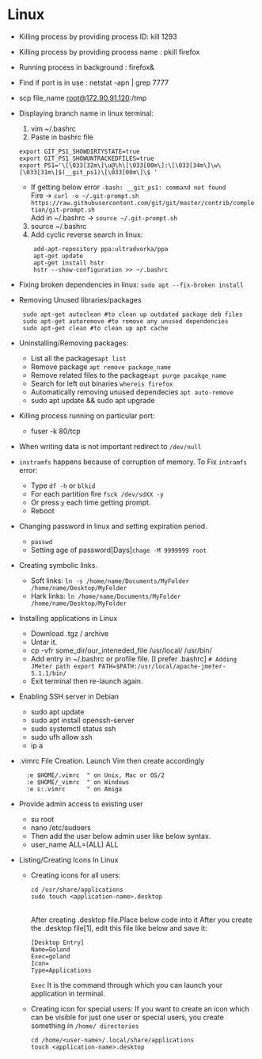 # Linux
* Killing process by providing process ID: kill 1293
* Killing process by providing process name : pkill firefox
* Running process in background : firefox&
* Find if port is in use : netstat -apn | grep 7777
* scp file_name root@172.90.91.120:/tmp
* Displaying branch name in linux terminal:
  1. vim ~/.bashrc
  2. Paste in bashrc file
  	```
	export GIT_PS1_SHOWDIRTYSTATE=true
	export GIT_PS1_SHOWUNTRACKEDFILES=true
	export PS1='\[\033[32m\]\u@\h\[\033[00m\]:\[\033[34m\]\w\[\033[31m\]$(__git_ps1)\[\033[00m\]\$ '
  	```
	- If getting below error `-bash: __git_ps1: command not found` <br/>
	  Fire -> `curl -o ~/.git-prompt.sh https://raw.githubusercontent.com/git/git/master/contrib/completion/git-prompt.sh` <br/>
	  Add in ~/.bashrc -> `source ~/.git-prompt.sh`
	
  3. source ~/.bashrc
  4. Add cyclic reverse search in linux:
  	```
		add-apt-repository ppa:ultradvorka/ppa
		apt-get update
		apt-get install hstr
		hstr --show-configuration >> ~/.bashrc
	```
* Fixing broken dependencies in linux:
     `sudo apt --fix-broken install`
* Removing Unused libraries/packages
  ``` 
   sudo apt-get autoclean #to clean up outdated package deb files
   sudo apt-get autoremove #to remove any unused dependencies
   sudo apt-get clean #to clean up apt cache
   ```
* Uninstalling/Removing packages:
  - List all the packages`apt list`
  - Remove package `apt remove package_name`
  - Remove related files to the package`apt purge pacakge_name`
  - Search for left out binaries `whereis firefox`
  - Automatically removing unused dependecies `apt auto-remove`
  - sudo apt update && sudo apt upgrade
* Killing process running on particular port:
  - fuser -k 80/tcp
* When writing data is not important redirect to `/dev/null`
* `instramfs` happens because of corruption of memory. 
   To Fix `intramfs` error:
  - Type `df -h` or `blkid`
  - For each partition fire `fsck /dev/sdXX -y`
  - Or press `y` each time getting prompt.
  - Reboot
* Changing password in linux and setting expiration period.
  - `passwd`
  - Setting age of password[Days]`chage -M 9999999 root`
* Creating symbolic links.
  - Soft links: `ln -s /home/name/Documents/MyFolder /home/name/Desktop/MyFolder`
  - Hark links: `ln /home/name/Documents/MyFolder /home/name/Desktop/MyFolder`
  
* Installing applications in Linux
  - Download .tgz / archive
  - Untar it.
  - cp -vfr some_dir/our_inteneded_file /usr/local/ /usr/bin/
  - Add entry in ~/.bashrc or profile file. [I prefer .bashrc]
    `# Adding JMeter path
     export PATH=$PATH:/usr/local/apache-jmeter-5.1.1/bin/`
  - Exit terminal then re-launch again.
* Enabling SSH server in Debian
  - sudo apt update 
  - sudo apt install openssh-server
  - sudo systemctl status ssh
  - sudo ufh allow ssh
  - ip a
* .vimrc File Creation. Launch Vim then create accordingly
   ```
     :e $HOME/.vimrc  " on Unix, Mac or OS/2
     :e $HOME/_vimrc  " on Windows
     :e s:.vimrc      " on Amiga
   ```
* Provide admin access to existing user
   - su root 
   - nano /etc/sudoers
   - Then add the user below admin user like below syntax.
   - user_name ALL=(ALL)  ALL
 
* Listing/Creating Icons In Linux
	* Creating icons for all users:
	 	```		
		cd /usr/share/applications
		sudo touch <application-name>.desktop
		```
		<br/>
	   After creating .desktop file.Place below code into it
	   After you create the .desktop file[1], edit this file like below and save it:

		```
		[Desktop Entry]
		Name=Goland
		Exec=goland
		Icon=
		Type=Applications
		``` 
		`Exec` It is the command through which you can launch your application in terminal.
	* Creating icon for special users:
		If you want to create an icon which can be visible for just one user or special users, you create something in `/home/ directories`
		```
		cd /home/<user-name>/.local/share/applications
 		touch <application-name>.desktop
		```
		

